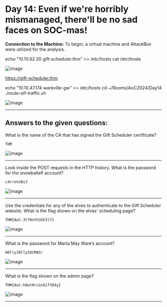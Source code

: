 # Day 14: Even if we're horribly mismanaged, there'll be no sad faces on SOC-mas!

**Connection to the Machine:**
To begin, a virtual machine and AttackBox were utilized for the analysis.

echo "10.10.62.20 gift-scheduler.thm" >> /etc/hosts
cat /etc/hosts

![image](https://github.com/user-attachments/assets/05e9df60-a98d-4a3c-85d0-5288b977ba89)

https://gift-scheduler.thm

echo "10.10.47.174 wareville-gw" >> /etc/hosts
cd ~/Rooms/AoC2024/Day14
./route-elf-traffic.sh 

![image](https://github.com/user-attachments/assets/28f0d51b-5e24-4c37-b2a8-6659070566c0)





---

## Answers to the given questions:

What is the name of the CA that has signed the Gift Scheduler certificate?

```
THM
```

![image](https://github.com/user-attachments/assets/5cffca6a-a0fb-43d4-b0d7-418402690d50)

---

Look inside the POST requests in the HTTP history. What is the password for the snowballelf account?

```
c4rrotn0s3
```

![image](https://github.com/user-attachments/assets/a85ed322-e2e9-40be-8704-c84bec26788f)

---

Use the credentials for any of the elves to authenticate to the Gift Scheduler website. What is the flag shown on the elves’ scheduling page?

```
THM{AoC-3lf0nth3Sh3lf}
```

![image](https://github.com/user-attachments/assets/6a8860df-15df-43cf-b524-ef12c256faaf)

---

What is the password for Marta May Ware’s account?

```
H0llyJ0llySOCMAS!
```

![image](https://github.com/user-attachments/assets/e5e0d8e0-bc18-4b57-a78a-21bfae27eca5)

---

What is the flag shown on the admin page?

```
THM{AoC-h0wt0ru1nG1ftD4y}
```

![image](https://github.com/user-attachments/assets/545409ee-d23b-439b-898d-f0e8fe925cca)

---

